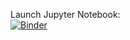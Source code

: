 Launch Jupyter Notebook:  
[![Binder](https://mybinder.org/badge_logo.svg)](https://mybinder.org/v2/gh/jasonbrodeur/dsi-text-prep/HEAD?filepath=text-prep1.ipynb)

